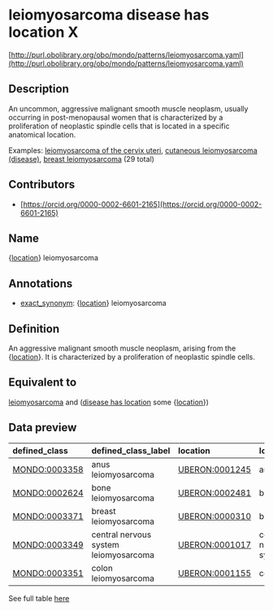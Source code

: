 # leiomyosarcoma disease has location X 

[http://purl.obolibrary.org/obo/mondo/patterns/leiomyosarcoma.yaml](http://purl.obolibrary.org/obo/mondo/patterns/leiomyosarcoma.yaml)
## Description 

An uncommon, aggressive malignant smooth muscle neoplasm, usually occurring in post-menopausal women that is characterized by a proliferation of neoplastic spindle cells that is located in a specific anatomical location.

Examples: [leiomyosarcoma of the cervix uteri](http://purl.obolibrary.org/obo/MONDO_0016283), [cutaneous leiomyosarcoma (disease)](http://purl.obolibrary.org/obo/MONDO_0003362), [breast leiomyosarcoma](http://purl.obolibrary.org/obo/MONDO_0003371) (29 total)
## Contributors 
* [https://orcid.org/0000-0002-6601-2165](https://orcid.org/0000-0002-6601-2165) 
## Name 

{[location](http://www.w3.org/2002/07/owl#Thing)} leiomyosarcoma

## Annotations 

* [exact_synonym](http://www.geneontology.org/formats/oboInOwl#hasExactSynonym): {[location](http://www.w3.org/2002/07/owl#Thing)} leiomyosarcoma

## Definition 

An aggressive malignant smooth muscle neoplasm, arising from the {[location](http://www.w3.org/2002/07/owl#Thing)}. It is characterized by a proliferation of neoplastic spindle cells.

## Equivalent to 

[leiomyosarcoma](http://purl.obolibrary.org/obo/MONDO_0005058) and ([disease has location](http://purl.obolibrary.org/obo/RO_0004026) some {[location](http://www.w3.org/2002/07/owl#Thing)})

## Data preview 
| defined_class                                | defined_class_label                   | location                                      | location_label         |
|:---------------------------------------------|:--------------------------------------|:----------------------------------------------|:-----------------------|
| [MONDO:0003358](http://purl.obolibrary.org/obo/MONDO_0003358) | anus leiomyosarcoma                   | [UBERON:0001245](http://purl.obolibrary.org/obo/UBERON_0001245) | anus                   |
| [MONDO:0002624](http://purl.obolibrary.org/obo/MONDO_0002624) | bone leiomyosarcoma                   | [UBERON:0002481](http://purl.obolibrary.org/obo/UBERON_0002481) | bone tissue            |
| [MONDO:0003371](http://purl.obolibrary.org/obo/MONDO_0003371) | breast leiomyosarcoma                 | [UBERON:0000310](http://purl.obolibrary.org/obo/UBERON_0000310) | breast                 |
| [MONDO:0003349](http://purl.obolibrary.org/obo/MONDO_0003349) | central nervous system leiomyosarcoma | [UBERON:0001017](http://purl.obolibrary.org/obo/UBERON_0001017) | central nervous system |
| [MONDO:0003351](http://purl.obolibrary.org/obo/MONDO_0003351) | colon leiomyosarcoma                  | [UBERON:0001155](http://purl.obolibrary.org/obo/UBERON_0001155) | colon                  |

See full table [here](https://github.com/monarch-initiative/mondo/blob/master/src/patterns/data/matches/leiomyosarcoma.tsv) 
